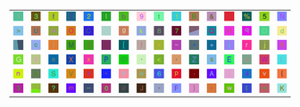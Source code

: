 <table>
<tr>
<td><img src="6C.gif"></td>
<td><img src="33.gif"></td>
<td><img src="66.gif"></td>
<td><img src="54.gif"></td>
<td><img src="32.gif"></td>
<td><img src="49.gif"></td>
<td><img src="62.gif"></td>
<td><img src="39.gif"></td>
<td><img src="74.gif"></td>
<td><img src="31.gif"></td>
<td><img src="42.gif"></td>
<td><img src="26.gif"></td>
<td><img src="3B.gif"></td>
<td><img src="25.gif"></td>
<td><img src="35.gif"></td>
<td><img src="4E.gif"></td>
</tr>
<tr>
<td><img src="3E.gif"></td>
<td><img src="55.gif"></td>
<td><img src="75.gif"></td>
<td><img src="4F.gif"></td>
<td><img src="43.gif"></td>
<td><img src="3A.gif"></td>
<td><img src="67.gif"></td>
<td><img src="6B.gif"></td>
<td><img src="38.gif"></td>
<td><img src="37.gif"></td>
<td><img src="gr3.gif"></td>
<td><img src="51.gif"></td>
<td><img src="48.gif"></td>
<td><img src="71.gif"></td>
<td><img src="44.gif"></td>
<td><img src="64.gif"></td>
</tr>
<tr>
<td><img src="gr2.gif"></td>
<td><img src="63.gif"></td>
<td><img src="29.gif"></td>
<td><img src="4D.gif"></td>
<td><img src="5D.gif"></td>
<td><img src="2F.gif"></td>
<td><img src="5B.gif"></td>
<td><img src="21.gif"></td>
<td><img src="2A.gif"></td>
<td><img src="7E.gif"></td>
<td><img src="5E.gif"></td>
<td><img src="2B.gif"></td>
<td><img src="69.gif"></td>
<td><img src="72.gif"></td>
<td><img src="6A.gif"></td>
<td><img src="52.gif"></td>
</tr>
<tr>
<td><img src="47.gif"></td>
<td><img src="7A.gif"></td>
<td><img src="61.gif"></td>
<td><img src="58.gif"></td>
<td><img src="78.gif"></td>
<td><img src="50.gif"></td>
<td><img src="40.gif"></td>
<td><img src="60.gif"></td>
<td><img src="3C.gif"></td>
<td><img src="2C.gif"></td>
<td><img src="5A.gif"></td>
<td><img src="73.gif"></td>
<td><img src="45.gif"></td>
<td><img src="6F.gif"></td>
<td><img src="57.gif"></td>
<td><img src="4C.gif"></td>
</tr>
<tr>
<td><img src="6E.gif"></td>
<td><img src="68.gif"></td>
<td><img src="53.gif"></td>
<td><img src="56.gif"></td>
<td><img src="79.gif"></td>
<td><img src="22.gif"></td>
<td><img src="59.gif"></td>
<td><img src="65.gif"></td>
<td><img src="36.gif"></td>
<td><img src="70.gif"></td>
<td><img src="2E.gif"></td>
<td><img src="41.gif"></td>
<td><img src="7C.gif"></td>
<td><img src="34.gif"></td>
<td><img src="76.gif"></td>
<td><img src="7B.gif"></td>
</tr>
<tr>
<td><img src="24.gif"></td>
<td><img src="gr1.gif"></td>
<td><img src="3F.gif"></td>
<td><img src="6D.gif"></td>
<td><img src="5F.gif"></td>
<td><img src="30.gif"></td>
<td><img src="23.gif"></td>
<td><img src="4A.gif"></td>
<td><img src="2D.gif"></td>
<td><img src="46.gif"></td>
<td><img src="7D.gif"></td>
<td><img src="27.gif"></td>
<td><img src="77.gif"></td>
<td><img src="28.gif"></td>
<td><img src="3D.gif"></td>
<td><img src="4B.gif"></td>
</tr>
</table>
